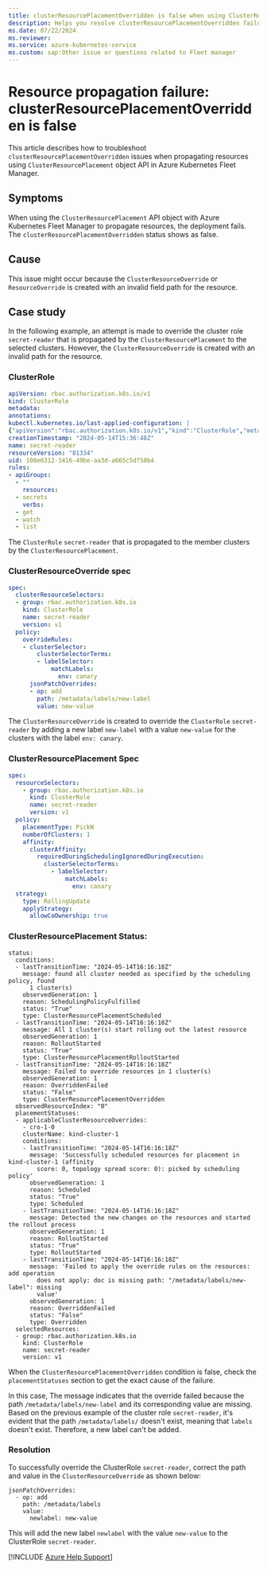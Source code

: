```yaml
---
title: clusterResourcePlacementOverridden is false when using ClusterResourcePlacement API object in Azure Kubernetes Fleet Manager
description: Helps you resolve clusterResourcePlacementOverridden failure when propagating resource by using ClusterResourcePlacement API object in Azure Kubernetes Fleet Manager APIs.
ms.date: 07/22/2024
ms.reviewer: 
ms.service: azure-kubernetes-service
ms.custom: sap:Other issue or questions related to Fleet manager
---
```


# Resource propagation failure: clusterResourcePlacementOverridden is false

This article describes how to troubleshoot `clusterResourcePlacementOverridden` issues when propagating resources using `ClusterResourcePlacement` object API in Azure Kubernetes Fleet Manager.

## Symptoms

When using the `ClusterResourcePlacement` API object with Azure Kubernetes Fleet Manager to propagate resources, the deployment fails. The `clusterResourcePlacementOverridden` status shows as false.

## Cause

This issue might occur because the `ClusterResourceOverride` or `ResourceOverride` is created with an invalid field path for the resource.

## Case study

In the following example, an attempt is made to override the cluster role `secret-reader` that is propagated by the `ClusterResourcePlacement` to the selected clusters.
However, the `ClusterResourceOverride` is created with an invalid path for the resource.

### ClusterRole

```YAML
apiVersion: rbac.authorization.k8s.io/v1
kind: ClusterRole
metadata:
annotations:
kubectl.kubernetes.io/last-applied-configuration: |
{"apiVersion":"rbac.authorization.k8s.io/v1","kind":"ClusterRole","metadata":{"annotations":{},"name":"secret-reader"},"rules":[{"apiGroups":[""],"resources":["secrets"],"verbs":["get","watch","list"]}]}
creationTimestamp: "2024-05-14T15:36:48Z"
name: secret-reader
resourceVersion: "81334"
uid: 108e6312-3416-49be-aa3d-a665c5df58b4
rules:
- apiGroups:
  - ""
    resources:
  - secrets
    verbs:
  - get
  - watch
  - list
```
The `ClusterRole` `secret-reader` that is propagated to the member clusters by the `ClusterResourcePlacement`.

### ClusterResourceOverride spec
```YAML
spec:
  clusterResourceSelectors:
  - group: rbac.authorization.k8s.io
    kind: ClusterRole
    name: secret-reader
    version: v1
  policy:
    overrideRules:
    - clusterSelector:
        clusterSelectorTerms:
        - labelSelector:
            matchLabels:
              env: canary
      jsonPatchOverrides:
      - op: add
        path: /metadata/labels/new-label
        value: new-value
```
The `ClusterResourceOverride` is created to override the `ClusterRole` `secret-reader` by adding a new label `new-label`
with a value `new-value` for the clusters with the label `env: canary`.

### ClusterResourcePlacement Spec
```YAML
spec:
  resourceSelectors:
    - group: rbac.authorization.k8s.io
      kind: ClusterRole
      name: secret-reader
      version: v1
  policy:
    placementType: PickN
    numberOfClusters: 1
    affinity:
      clusterAffinity:
        requiredDuringSchedulingIgnoredDuringExecution:
          clusterSelectorTerms:
            - labelSelector:
                matchLabels:
                  env: canary
  strategy:
    type: RollingUpdate
    applyStrategy:
      allowCoOwnership: true
```

### ClusterResourcePlacement Status:
```Output
status:
  conditions:
  - lastTransitionTime: "2024-05-14T16:16:18Z"
    message: found all cluster needed as specified by the scheduling policy, found
      1 cluster(s)
    observedGeneration: 1
    reason: SchedulingPolicyFulfilled
    status: "True"
    type: ClusterResourcePlacementScheduled
  - lastTransitionTime: "2024-05-14T16:16:18Z"
    message: All 1 cluster(s) start rolling out the latest resource
    observedGeneration: 1
    reason: RolloutStarted
    status: "True"
    type: ClusterResourcePlacementRolloutStarted
  - lastTransitionTime: "2024-05-14T16:16:18Z"
    message: Failed to override resources in 1 cluster(s)
    observedGeneration: 1
    reason: OverriddenFailed
    status: "False"
    type: ClusterResourcePlacementOverridden
  observedResourceIndex: "0"
  placementStatuses:
  - applicableClusterResourceOverrides:
    - cro-1-0
    clusterName: kind-cluster-1
    conditions:
    - lastTransitionTime: "2024-05-14T16:16:18Z"
      message: 'Successfully scheduled resources for placement in kind-cluster-1 (affinity
        score: 0, topology spread score: 0): picked by scheduling policy'
      observedGeneration: 1
      reason: Scheduled
      status: "True"
      type: Scheduled
    - lastTransitionTime: "2024-05-14T16:16:18Z"
      message: Detected the new changes on the resources and started the rollout process
      observedGeneration: 1
      reason: RolloutStarted
      status: "True"
      type: RolloutStarted
    - lastTransitionTime: "2024-05-14T16:16:18Z"
      message: 'Failed to apply the override rules on the resources: add operation
        does not apply: doc is missing path: "/metadata/labels/new-label": missing
        value'
      observedGeneration: 1
      reason: OverriddenFailed
      status: "False"
      type: Overridden
  selectedResources:
  - group: rbac.authorization.k8s.io
    kind: ClusterRole
    name: secret-reader
    version: v1
```

When the `ClusterResourcePlacementOverridden` condition is false, check the `placementStatuses` section to get the exact cause of the failure.

In this case, The message indicates that the override failed because the path `/metadata/labels/new-label` and its corresponding value are missing.
Based on the previous example of the cluster role `secret-reader`, it's evident that the path `/metadata/labels/` doesn't exist, meaning that `labels` doesn't exist.
Therefore, a new label can't be added.

### Resolution

To successfully override the ClusterRole `secret-reader`, correct the path and value in the `ClusterResourceOverride` as shown below:
```
jsonPatchOverrides:
  - op: add
    path: /metadata/labels
    value: 
      newlabel: new-value
```

This will add the new label `newlabel` with the value `new-value` to the ClusterRole `secret-reader`.

[!INCLUDE [Azure Help Support](../../includes/azure-help-support.md)]